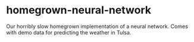 homegrown-neural-network
========================

Our horribly slow homegrown implementation of a neural network. Comes with demo data for predicting the weather in Tulsa.
